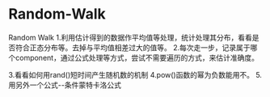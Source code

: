 # Random-Walk
Random Walk
1.利用估计得到的数据作平均值等处理，统计处理其分布，看看是否符合正态分布等。去掉与平均值相差过大的值等。
2.每次走一步，记录属于哪个component，通过公式处理等方式，尝试不需要遍历的方式，来估计准确度。

3.看看如何用rand()短时间产生随机数的机制
4.pow()函数的幂为负数能用不。
5.用另外一个公式--条件蒙特卡洛公式


